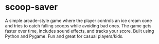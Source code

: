 # scoop-saver
A simple arcade-style game where the player controls an ice cream cone and tries to catch falling scoops while avoiding bad ones. The game gets faster over time, includes sound effects, and tracks your score. Built using Python and Pygame. Fun and great for casual players/kids.
